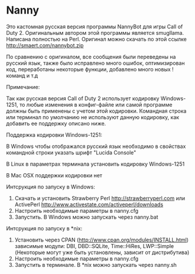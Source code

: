 Nanny
========
Это кастомная русская версия программы NannyBot для игры Call of Duty 2. Оригинальным автором этой программы является smugllama. Написана полностью на Perl.
Оригинал можно скачать по этой ссылке http://smaert.com/nannybot.zip

По сравнению с оригиналом, все сообщения были переведены на русский язык,
также было исправлено много ошибок, оптимизирован код, переработаны некоторые функции, добавлено много новых !команд и т.д

Примечание:

Так как русская версия Call of Duty 2 использует кодировку Windows-1251, то любые изменения в конфиг-файле
или самой программе должны быть применены с учетом этой кодировки. Командная строка или терминал по умолчанию
не используют данную кодировку, как добавить ее поддержку описано ниже.

Поддержка кодировки Windows-1251:

В Windows чтобы отображался русский язык необходимо в свойствах командной строки указать шрифт "Lucida Console"

В Linux в параметрах терминала установить кодировку Windows-1251

В Mac OSX поддержки кодировки нет

Интсрукция по запуску в Windows:

1. Скачать и установить Strawberry Perl http://strawberryperl.com или ActivePerl http://www.activestate.com/activeperl/downloads
2. Настроить необходимые параметры в nanny.cfg
3. Запустить. В Windows можно запускать через nanny.bat

Интсрукция по запуску в *nix:

1. Установить через CPAN (http://www.cpan.org/modules/INSTALL.html) зависимые модули: DBI, DBD::SQLite, Time::HiRes, LWP::Simple (Некоторые могут уже быть установлены, зависит от дистрибутива)
2. Настроить необходимые параметры в nanny.cfg
3. Запустить в терминале. В *nix можно запускать через nanny.sh
